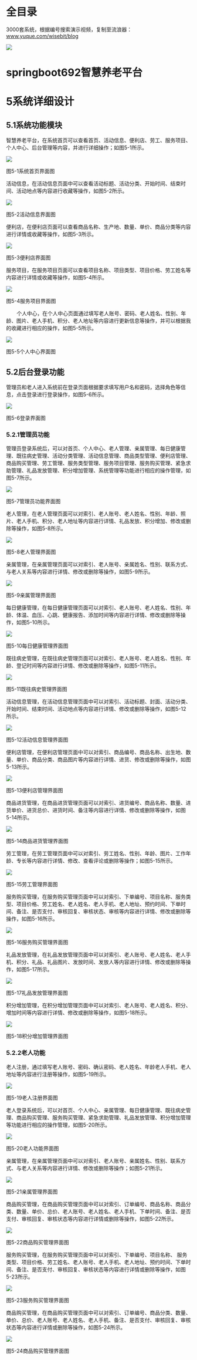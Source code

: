 # 全目录

3000套系统，根据编号搜索演示视频，复制至流浪器：www.yuque.com/wisebit/blog


![](https://bitwise.oss-cn-heyuan.aliyuncs.com/2024/11/06/qq_wechat.png)
# springboot692智慧养老平台
# 5系统详细设计
## 5.1系统功能模块
智慧养老平台，在系统首页可以查看首页、活动信息、便利店、劳工、服务项目、个人中心、后台管理等内容，并进行详细操作；如图5-1所示。

![](/md/blog.012.png)

图5-1系统首页界面图

活动信息，在活动信息页面中可以查看活动标题、活动分类、开始时间、结束时间、活动地点等内容进行收藏等操作，如图5-2所示。

![](/md/blog.013.png)

图5-2活动信息界面图

便利店，在便利店页面可以查看商品名称、生产地、数量、单价、商品分类等内容进行详情或收藏等操作，如图5-3所示。

![](/md/blog.014.png)

图5-3便利店界面图

服务项目，在服务项目页面可以查看项目名称、项目类型、项目价格、劳工姓名等内容进行详情或收藏等操作，如图5-4所示。

![](/md/blog.015.png)

图5-4服务项目界面图

`    `个人中心，在个人中心页面通过填写老人账号、密码、老人姓名、性别、年龄、图片、老人手机、积分、老人地址等内容进行更新信息等操作，并可以根据我的收藏进行相应的操作，如图5-5所示。

![](/md/blog.016.png)

图5-5个人中心界面图
## 5.2后台登录功能
管理员和老人进入系统前在登录页面根据要求填写用户名和密码，选择角色等信息，点击登录进行登录操作，如图5-6所示。

![](/md/blog.017.png)

图5-6登录界面图
### 5.2.1管理员功能
管理员登录系统后，可以对首页、个人中心、老人管理、亲属管理、每日健康管理、既往病史管理、活动分类管理、活动信息管理、商品类型管理、便利店管理、商品购买管理、劳工管理、服务类型管理、服务项目管理、服务购买管理、紧急求助管理、礼品发放管理、积分增加管理、系统管理等功能进行相应的操作管理，如图5-7所示。

![](/md/blog.018.png)

图5-7管理员功能界面图

老人管理，在老人管理页面可以对索引、老人账号、老人姓名、性别、年龄、照片、老人手机、积分、老人地址等内容进行详情、礼品发放、积分增加、修改或删除等操作，如图5-8所示。

![](/md/blog.019.png)

图5-8老人管理界面图

亲属管理，在亲属管理页面可以对索引、老人账号、亲属姓名、性别、联系方式、与老人关系等内容进行详情、修改或删除等操作，如图5-9所示。

![](/md/blog.020.png)

图5-9亲属管理界面图

每日健康管理，在每日健康管理页面可以对索引、老人账号、老人姓名、性别、年龄、体温、血压、心跳、健康报告、添加时间等内容进行详情、修改或删除等操作，如图5-10所示。

![](/md/blog.021.png)

图5-10每日健康管理界面图

既往病史管理，在既往病史管理页面可以对索引、老人账号、老人姓名、性别、年龄、登记时间等内容进行详情、修改或删除等操作，如图5-11所示。

![](/md/blog.022.png)

图5-11既往病史管理界面图

活动信息管理，在活动信息管理页面中可以对索引、活动标题、封面、活动分类、开始时间、结束时间、活动地点等内容进行详情、修改或删除等操作，如图5-12所示。

![](/md/blog.023.png)

图5-12活动信息管理界面图

便利店管理，在便利店管理页面中可以对索引、商品编号、商品名称、出生地、数量、单价、商品分类、商品图片等内容进行详情、进货、修改或删除等操作，如图5-13所示。

![](/md/blog.024.png)

图5-13便利店管理界面图

商品进货管理，在商品进货管理页面可以对索引、进货编号、商品名称、数量、进货单价、进货总价、进货时间、备注等内容进行详情、修改或删除等操作，如图5-14所示。

![](/md/blog.025.png)

图5-14商品进货管理界面图

劳工管理，在劳工管理页面中可以对索引、劳工姓名、性别、年龄、图片、工作年龄、专长等内容进行详情、修改、查看评论或删除等操作；如图5-15所示。

![](/md/blog.026.png)

图5-15劳工管理界面图

服务购买管理，在服务购买管理页面中可以对索引、下单编号、项目名称、服务类型、项目价格、劳工姓名、老人姓名、老人手机、老人地址、预约时间、下单时间、备注、是否支付、审核回复、审核状态、审核等内容进行详情、修改或删除等操作，如图5-16所示。

![](/md/blog.027.png)

图5-16服务购买管理界面图

礼品发放管理，在礼品发放管理页面中可以对索引、老人账号、老人姓名、老人手机、积分、礼品、礼品图片、发放时间、发放人等内容进行详情、修改或删除等操作，如图5-17所示。

![](/md/blog.028.png)

图5-17礼品发放管理界面图

积分增加管理，在积分增加管理页面中可以对索引、老人账号、老人姓名、积分、增加时间等内容进行详情、修改或删除等操作，如图5-18所示。

![](/md/blog.029.png)

图5-18积分增加管理界面图

### 5.2.2老人功能
老人注册，通过填写老人账号、密码、确认密码、老人姓名、年龄老人手机、老人地址等内容进行注册等操作，如图5-19所示。

![](/md/blog.030.png)

图5-19老人注册界面图

老人登录系统后，可以对首页、个人中心、亲属管理、每日健康管理、既往病史管理、商品购买管理、服务购买管理、紧急求助管理、礼品发放管理、积分增加管理等功能进行相应的操作管理，如图5-20所示。

![](/md/blog.031.png)

图5-20老人功能界面图

亲属管理，在亲属管理页面中可以对索引、老人账号、亲属姓名、性别、联系方式、与老人关系等内容进行详情、修改或删除等操作；如图5-21所示。

![](/md/blog.032.png)

图5-21亲属管理界面图

商品购买管理，在商品购买管理页面中可以对索引、订单编号、商品名称、商品分类、数量、单价、总价、老人账号、老人姓名、老人手机、下单时间、备注、是否支付、审核回复、审核状态等内容进行详情或删除等操作，如图5-22所示。

![](/md/blog.033.png)

图5-22商品购买管理界面图

服务购买管理，在服务购买管理页面中可以对索引、下单编号、项目名称、 服务类型、项目价格、劳工姓名、老人账号、老人手机、老人地址、预约时间、下单时间、备注、是否支付、审核回复、审核状态等内容进行详情或删除等操作，如图5-23所示。

![](/md/blog.034.png)

图5-23服务购买管理界面图

商品购买管理，在商品购买管理页面中可以对索引、订单编号、商品分类、数量、单价、总价、老人账号、老人姓名、老人手机、备注、是否支付、审核回复、审核状态等内容进行详情或删除等操作，如图5-24所示。

![](/md/blog.035.png)

图5-24商品购买管理界面图


